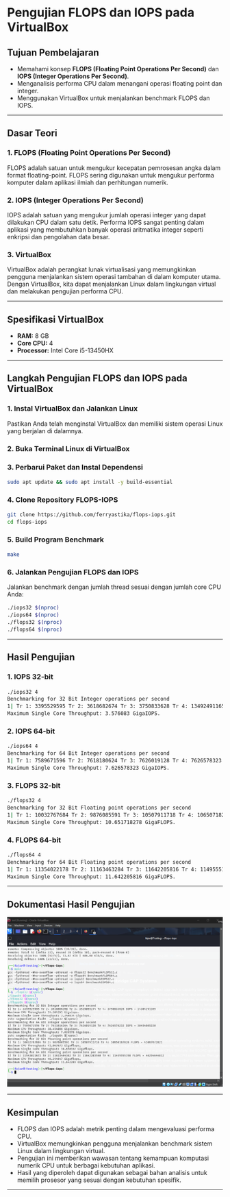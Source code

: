 # Pengujian FLOPS dan IOPS pada VirtualBox

## Tujuan Pembelajaran
- Memahami konsep **FLOPS (Floating Point Operations Per Second)** dan **IOPS (Integer Operations Per Second)**.
- Menganalisis performa CPU dalam menangani operasi floating point dan integer.
- Menggunakan VirtualBox untuk menjalankan benchmark FLOPS dan IOPS.

---

## Dasar Teori
### 1. **FLOPS (Floating Point Operations Per Second)**
FLOPS adalah satuan untuk mengukur kecepatan pemrosesan angka dalam format floating-point. FLOPS sering digunakan untuk mengukur performa komputer dalam aplikasi ilmiah dan perhitungan numerik.

### 2. **IOPS (Integer Operations Per Second)**
IOPS adalah satuan yang mengukur jumlah operasi integer yang dapat dilakukan CPU dalam satu detik. Performa IOPS sangat penting dalam aplikasi yang membutuhkan banyak operasi aritmatika integer seperti enkripsi dan pengolahan data besar.

### 3. **VirtualBox**
VirtualBox adalah perangkat lunak virtualisasi yang memungkinkan pengguna menjalankan sistem operasi tambahan di dalam komputer utama. Dengan VirtualBox, kita dapat menjalankan Linux dalam lingkungan virtual dan melakukan pengujian performa CPU.

---

## Spesifikasi VirtualBox
- **RAM:** 8 GB
- **Core CPU:** 4
- **Processor:** Intel Core i5-13450HX

---

## Langkah Pengujian FLOPS dan IOPS pada VirtualBox

### **1. Instal VirtualBox dan Jalankan Linux**
Pastikan Anda telah menginstal VirtualBox dan memiliki sistem operasi Linux yang berjalan di dalamnya.

### **2. Buka Terminal Linux di VirtualBox**

### **3. Perbarui Paket dan Instal Dependensi**
```bash
sudo apt update && sudo apt install -y build-essential
```

### **4. Clone Repository FLOPS-IOPS**
```bash
git clone https://github.com/ferryastika/flops-iops.git
cd flops-iops
```

### **5. Build Program Benchmark**
```bash
make
```

### **6. Jalankan Pengujian FLOPS dan IOPS**
Jalankan benchmark dengan jumlah thread sesuai dengan jumlah core CPU Anda:
```bash
./iops32 $(nproc)
./iops64 $(nproc)
./flops32 $(nproc)
./flops64 $(nproc)
```

---

## Hasil Pengujian
### **1. IOPS 32-bit**
```bash
./iops32 4
Benchmarking for 32 Bit Integer operations per second
1| Tr 1: 3395529595 Tr 2: 3618682674 Tr 3: 3750833628 Tr 4: 13492491165 IOPS = 14.304291 GigaIOPS
Maximum Single Core Throughput: 3.576083 GigaIOPS.
```

### **2. IOPS 64-bit**
```bash
./iops64 4
Benchmarking for 64 Bit Integer operations per second
1| Tr 1: 7589671596 Tr 2: 7618180624 Tr 3: 7626019128 Tr 4: 7626578323 IOPS = 30.454085220 GigaIOPS
Maximum Single Core Throughput: 7.626578323 GigaIOPS.
```

### **3. FLOPS 32-bit**
```bash
./flops32 4
Benchmarking for 32 Bit Floating point operations per second
1| Tr 1: 10032767684 Tr 2: 9876085591 Tr 3: 10507911718 Tr 4: 10650718278 FLOPS = 41.0667672821 GigaFLOPS
Maximum Single Core Throughput: 10.651718278 GigaFLOPS.
```

### **4. FLOPS 64-bit**
```bash
./flops64 4
Benchmarking for 64 Bit Floating point operations per second
1| Tr 1: 11354022178 Tr 2: 11163463284 Tr 3: 11642205816 Tr 4: 1149555198 FLOPS = 46.296444812 GigaFLOPS
Maximum Single Core Throughput: 11.642205816 GigaFLOPS.
```

---

## Dokumentasi Hasil Pengujian
![Screenshot Hasil Pengujian](screenshot.png)

---

## Kesimpulan
- FLOPS dan IOPS adalah metrik penting dalam mengevaluasi performa CPU.
- VirtualBox memungkinkan pengguna menjalankan benchmark sistem Linux dalam lingkungan virtual.
- Pengujian ini memberikan wawasan tentang kemampuan komputasi numerik CPU untuk berbagai kebutuhan aplikasi.
- Hasil yang diperoleh dapat digunakan sebagai bahan analisis untuk memilih prosesor yang sesuai dengan kebutuhan spesifik.

---

